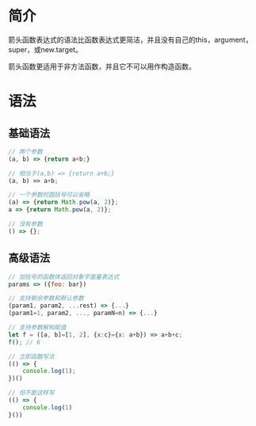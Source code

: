 # 简介
箭头函数表达式的语法比函数表达式更简洁，并且没有自己的this，argument，super，或new.target。

箭头函数更适用于非方法函数，并且它不可以用作构造函数。

# 语法
## 基础语法
```js
// 两个参数
(a, b) => {return a+b;}

// 相当于(a,b) => {return a+b;}
(a, b) => a+b;

// 一个参数时圆括号可以省略
(a) => {return Math.pow(a, 2)};
a => {return Math.pow(a, 2)};

// 没有参数
() => {};
```
## 高级语法
```js
// 加括号的函数体返回对象字面量表达式
params => ({foo: bar})

// 支持剩余参数和默认参数
(param1, param2, ...rest) => {...}
(param1=1, param2, ..., paramN=n) => {...}

// 支持参数解构赋值
let f = ([a, b]=[1, 2], {x:c}={x: a+b}) => a+b+c;
f(); // 6

// 立即函数写法
(() => {
    console.log(1);
})()

// 但不能这样写
(() => {
    console.log(1)
}())
```